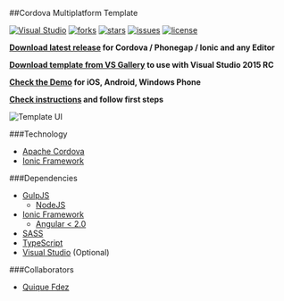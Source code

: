 ##Cordova Multiplatform Template


[![Visual Studio](https://img.shields.io/badge/Visual%20Studio◢-%2B4K-9b4f96.svg)](https://visualstudiogallery.msdn.microsoft.com/407fc1f8-538b-4beb-b2b2-69afcb6fbd96)
[![forks](https://img.shields.io/github/forks/CKGrafico/Cordova-Multiplatform-Template.svg?label=Forks)](https://github.com/ckgrafico/Cordova-Multiplatform-Template/fork)
[![stars](https://img.shields.io/github/stars/CKGrafico/Cordova-Multiplatform-Template.svg?label=Stars)](https://github.com/ckgrafico/Cordova-Multiplatform-Template/)
[![issues](https://img.shields.io/github/issues/CKGrafico/Cordova-Multiplatform-Template.svg?label=Issues)](https://github.com/CKGrafico/Cordova-Multiplatform-Template/issues)
[![license](https://img.shields.io/badge/license-MIT-blue.svg?label=License)](https://github.com/CKGrafico/Cordova-Multiplatform-Template/blob/master/LICENSE)

**[Download latest release](https://github.com/CKGrafico/Cordova-Multiplatform-Template/releases/latest) for Cordova / Phonegap / Ionic and any Editor**

**[Download template from VS Gallery](https://visualstudiogallery.msdn.microsoft.com/407fc1f8-538b-4beb-b2b2-69afcb6fbd96) to use with Visual Studio 2015 RC** 

**[Check the Demo](http://cordova-multiplatform-template.js.org) for iOS, Android, Windows Phone** 

**[Check instructions](https://github.com/CKGrafico/Cordova-Multiplatform-Template/tree/master/Tasks) and follow first steps** 

![Template UI](http://i.imgur.com/yyW277j.png)

###Technology
- [Apache Cordova](https://cordova.apache.org/)
- [Ionic Framework](http://ionicframework.com/)

###Dependencies
- [GulpJS](http://gulpjs.com)
	- [NodeJS](http://nodejs.com)
- [Ionic Framework](http://ionicframework.com/)
	- [Angular < 2.0](http://angularjs.org)
- [SASS](http://sass-lang.com/)
- [TypeScript](http://typescriptlang.com/)
- [Visual Studio](http://visualstudio.com/free) (Optional)

###Collaborators
- [Quique Fdez](http://twitter.com/ckgrafico)
